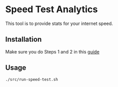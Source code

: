 # Speed Test Analytics

This tool is to provide stats for your internet speed.

## Installation
Make sure you do Steps 1 and 2 in this [guide](https://aws.amazon.com/getting-started/hands-on/backup-to-s3-cli/)

## Usage

```bash
./src/run-speed-test.sh
```
